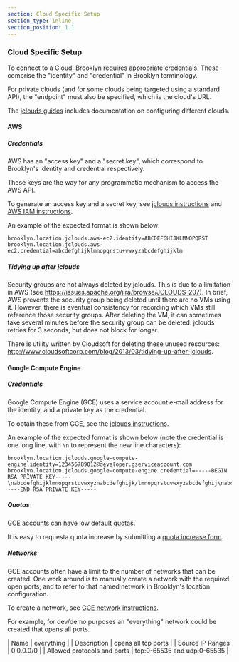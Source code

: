 ```yaml
---
section: Cloud Specific Setup
section_type: inline
section_position: 1.1
---
```


### Cloud Specific Setup

To connect to a Cloud, Brooklyn requires appropriate credentials. These comprise the "identity" and 
"credential" in Brooklyn terminology. 

For private clouds (and for some clouds being targeted using a standard API), the "endpoint"
must also be specified, which is the cloud's URL.

The [jclouds guides](https://jclouds.apache.org/guides) includes documentation on configuring 
different clouds.


#### AWS

##### Credentials

AWS has an "access key" and a "secret key", which correspond to Brooklyn's identity and credential 
respectively.

These keys are the way for any programmatic mechanism to access the AWS API.

To generate an access key and a secret key, see [jclouds instructions](http://jclouds.apache.org/guides/aws) 
and [AWS IAM instructions](http://docs.aws.amazon.com/IAM/latest/UserGuide/ManagingCredentials.html).

An example of the expected format is shown below:

    brooklyn.location.jclouds.aws-ec2.identity=ABCDEFGHIJKLMNOPQRST
    brooklyn.location.jclouds.aws-ec2.credential=abcdefghijklmnopqrstu+vwxyzabcdefghijklm


##### Tidying up after jclouds

Security groups are not always deleted by jclouds. This is due to a limitation in AWS (see
https://issues.apache.org/jira/browse/JCLOUDS-207). In brief, AWS prevents the security group
being deleted until there are no VMs using it. However, there is eventual consistency for
recording which VMs still reference those security groups. After deleting the VM, it can sometimes
take several minutes before the security group can be deleted. jclouds retries for 3 seconds, but 
does not block for longer.

There is utility written by Cloudsoft for deleting these unused resources:
http://www.cloudsoftcorp.com/blog/2013/03/tidying-up-after-jclouds.


#### Google Compute Engine

##### Credentials

Google Compute Engine (GCE) uses a service account e-mail address for the identity, and a private key 
as the credential.

To obtain these from GCE, see the [jclouds instructions](https://jclouds.apache.org/guides/google).

An example of the expected format is shown below (note the credential is one long line, 
with `\n` to represent the new line characters):

    brooklyn.location.jclouds.google-compute-engine.identity=123456789012@developer.gserviceaccount.com
    brooklyn.location.jclouds.google-compute-engine.credential=-----BEGIN RSA PRIVATE KEY-----\nabcdefghijklmnopqrstuvwxyznabcdefghijk/lmnopqrstuvwxyzabcdefghij\nabcdefghijklmnopqrstuvwxyzabcdefghijklmnopqrstuvwxyzabcdefghij+lm\nnopqrstuvwxyzabcdefghijklmnopqrstuvwxyzabcdefghijklmnopqrstuvwxyzabcdefghijklmnopqrstuvwxyzabcdefghijklmnopqrstuvwxyzabcdefghijklm\nnopqrstuvwxyzabcdefghijklmnopqrstuvwxyzabcdefghijklmnopqrstuvwxy\nzabcdefghijklmnopqrstuvwxyzabcdefghijklmnopqrstuvwxyzabcdefghijk\nlmnopqrstuvwxyzabcdefghijklmnopqrstuvwxyzabcdefghijklmnopqrstuvw\nxyzabcdefghijklmnopqrstuvwxyzabcdefghijklmnopqrstuvwxyzabcdefghi\njklmnopqrstuvwxyzabcdefghijklmnopqrstuvwxyzabcdefghijklmnopqrstu\nvwxyzabcdefghijklmnopqrstuvwxyzabcdefghijklmnopqrstuvwxyzabcdefg\nhijklmnopqrstuvwxyzabcdefghijklmnopqrstuvwxyzabcdefghijklmnopqrs\ntuvwxyzabcdefghijklmnopqrstuvwxyzabcdefghijklmnopqrstuvwxyzabcde\nfghijklmnopqrstuvwxyzabcdefghijklmnopqrstuvw\n-----END RSA PRIVATE KEY-----


##### Quotas

GCE accounts can have low default [quotas](https://cloud.google.com/compute/docs/resource-quotas).

It is easy to requesta quota increase by submitting a [quota increase form](https://support.google.com/cloud/answer/6075746?hl=en).
 

##### Networks

GCE accounts often have a limit to the number of networks that can be created. One work around 
is to manually create a network with the required open ports, and to refer to that named network
in Brooklyn's location configuration.

To create a network, see [GCE network instructions](https://cloud.google.com/compute/docs/networking#networks_1).

For example, for dev/demo purposes an "everything" network could be created that opens all ports.

| Name                        | everything                  |
| Description                 | opens all tcp ports         |
| Source IP Ranges            | 0.0.0.0/0                   |
| Allowed protocols and ports | tcp:0-65535 and udp:0-65535 |



